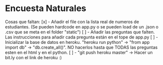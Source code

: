 Encuesta Naturales
====


Cosas que faltan:
[x] - Añadir el file con la lista real de numeros de estudiantes. (Se pueden hardcode en app.py o se pueden load de un .json o .csv que se meta en el folder "static")
[ ] - Añadir las preguntas que falten. Las instrucciones para añadir cada pregunta están en el tope de app.py
[ ] - Inicializar la base de datos en heroku. "heroku run python" -> "from app import db" -> "db.create_all()". NO hacerlos hasta que TODAS las preguntas esten en el html y en el python.
[ ] - "git push heroku master" -> Hacer un bit.ly con el link de heroku :)